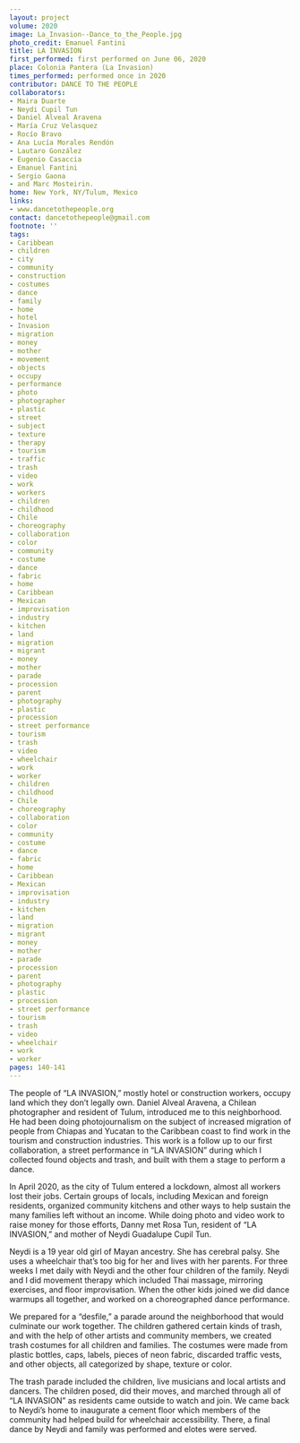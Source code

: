 ```yaml
---
layout: project
volume: 2020
image: La_Invasion--Dance_to_the_People.jpg
photo_credit: Emanuel Fantini
title: LA INVASION
first_performed: first performed on June 06, 2020
place: Colonia Pantera (La Invasion)
times_performed: performed once in 2020
contributor: DANCE TO THE PEOPLE
collaborators:
- Maira Duarte
- Neydi Cupil Tun
- Daniel Alveal Aravena
- María Cruz Velasquez
- Rocío Bravo
- Ana Lucía Morales Rendón
- Lautaro González
- Eugenio Casaccia
- Emanuel Fantini
- Sergio Gaona
- and Marc Mosteirin.
home: New York, NY/Tulum, Mexico
links:
- www.dancetothepeople.org
contact: dancetothepeople@gmail.com
footnote: ''
tags:
- Caribbean
- children
- city
- community
- construction
- costumes
- dance
- family
- home
- hotel
- Invasion
- migration
- money
- mother
- movement
- objects
- occupy
- performance
- photo
- photographer
- plastic
- street
- subject
- texture
- therapy
- tourism
- traffic
- trash
- video
- work
- workers
- children
- childhood
- Chile
- choreography
- collaboration
- color
- community
- costume
- dance
- fabric
- home
- Caribbean
- Mexican
- improvisation
- industry
- kitchen
- land
- migration
- migrant
- money
- mother
- parade
- procession
- parent
- photography
- plastic
- procession
- street performance
- tourism
- trash
- video
- wheelchair
- work
- worker
- children
- childhood
- Chile
- choreography
- collaboration
- color
- community
- costume
- dance
- fabric
- home
- Caribbean
- Mexican
- improvisation
- industry
- kitchen
- land
- migration
- migrant
- money
- mother
- parade
- procession
- parent
- photography
- plastic
- procession
- street performance
- tourism
- trash
- video
- wheelchair
- work
- worker
pages: 140-141
---
```


The people of “LA INVASION,” mostly hotel or construction workers, occupy land which they don’t legally own. Daniel Alveal Aravena, a Chilean photographer and resident of Tulum, introduced me to this neighborhood. He had been doing photojournalism on the subject of increased migration of people from Chiapas and Yucatan to the Caribbean coast to find work in the tourism and construction industries. This work is a follow up to our first collaboration, a street performance in “LA INVASION” during which I collected found objects and trash, and built with them a stage to perform a dance.

In April 2020, as the city of Tulum entered a lockdown, almost all workers lost their jobs. Certain groups of locals, including Mexican and foreign residents, organized community kitchens and other ways to help sustain the many families left without an income. While doing photo and video work to raise money for those efforts, Danny met Rosa Tun, resident of “LA INVASION,” and mother of Neydi Guadalupe Cupil Tun.

Neydi is a 19 year old girl of Mayan ancestry. She has cerebral palsy. She uses a wheelchair that’s too big for her and lives with her parents. For three weeks I met daily with Neydi and the other four children of the family. Neydi and I did movement therapy which included Thai massage, mirroring exercises, and floor improvisation. When the other kids joined we did dance warmups all together, and worked on a choreographed dance performance.  

We prepared for a “desfile,” a parade around the neighborhood that would culminate our work together. The children gathered certain kinds of trash, and with the help of other artists and community members, we created trash costumes for all children and families. The costumes were made from plastic bottles, caps, labels, pieces of neon fabric, discarded traffic vests, and other objects, all categorized by shape, texture or color.   

The trash parade included the children, live musicians and local artists and dancers.  The children posed, did their moves, and marched through all of “LA INVASION” as residents came outside to watch and join. We came back to Neydi’s home to inaugurate a cement floor which members of the community had helped build for wheelchair accessibility. There, a final dance by Neydi and family was performed and elotes were served.